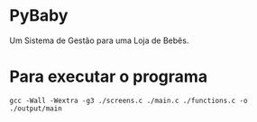 # PyBaby
Um Sistema de Gestão para uma Loja de Bebês.
# Para executar o programa 
```
gcc -Wall -Wextra -g3 ./screens.c ./main.c ./functions.c -o ./output/main
```